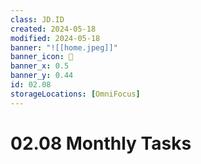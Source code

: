 ```yaml
---
class: JD.ID
created: 2024-05-18
modified: 2024-05-18
banner: "![[home.jpeg]]"
banner_icon: 📇
banner_x: 0.5
banner_y: 0.44
id: 02.08
storageLocations: [OmniFocus]
---
```


# 02.08 Monthly Tasks